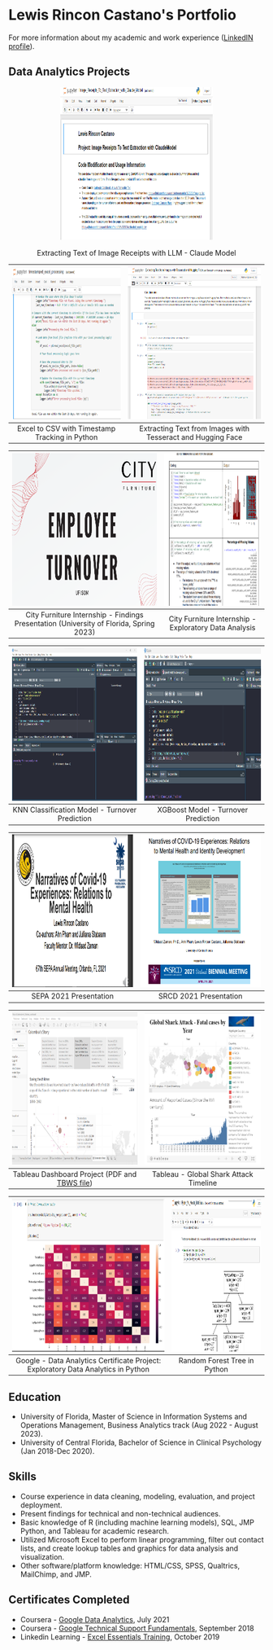 # Lewis Rincon Castano's Portfolio
For more information about my academic and work experience ([LinkedIN profile](https://www.linkedin.com/in/lrincas/)).

## Data Analytics Projects

<div align="center">
  <a href="https://github.com/lericas/portfolio/blob/main/fall%202024/Image_Receipts_To_Text_Extraction_with_Claude_Model.ipynb">
    <img src="https://raw.githubusercontent.com/lericas/portfolio/refs/heads/main/images/claude_model.png" width="300" height="300"/>
  </a>
  <p>Extracting Text of Image Receipts with LLM - Claude Model</p>
</div>

| [<img src="https://raw.githubusercontent.com/lericas/portfolio/main/images/python_excel_processing.png" width="300" height="300" />](https://github.com/lericas/portfolio/blob/main/RStudio_files/timestamped_excel_processing.ipynb) | [<img src="https://raw.githubusercontent.com/lericas/portfolio/main/images/fall%202024%20project%20-%20extracting%20text%20from%20images.png" width="300" height="300" />](https://github.com/lericas/portfolio/blob/main/fall%202024/Extracting%20Text%20from%20Images%20with%20Tesseract%20and%20Hugging%20Face.ipynb) |
|:---:|:---:|
| Excel to CSV with Timestamp Tracking in Python| Extracting Text from Images with Tesseract and Hugging Face|

| [<img src="https://raw.githubusercontent.com/lericas/portfolio/main/images/CF_final.png" width="300" height="300" />](https://github.com/lericas/portfolio/blob/main/pdf_files/City%20Furniture%20Final%20Presentation.pdf) | [<img src="https://raw.githubusercontent.com/lericas/portfolio/main/images/EDA_CF.png" width="300" height="300" />](https://github.com/lericas/portfolio/blob/main/pdf_files/City%20Furniture%20_EDA_project.pdf) |
|:---:|:---:|
| City Furniture Internship - Findings Presentation (University of Florida, Spring 2023) | City Furniture Internship - Exploratory Data Analysis |

| [<img src="https://raw.githubusercontent.com/lericas/portfolio/main/images/KNN_model_v4.png" width="300" height="300" />](https://github.com/lericas/portfolio/blob/main/pdf_files/KNN_model_v4.pdf) | [<img src="https://raw.githubusercontent.com/lericas/portfolio/main/images/xgboost_model.png" width="300" height="300" />](https://github.com/lericas/portfolio/blob/main/pdf_files/xgboost_model_final-turnover_prediction.pdf) |
|:---:|:---:|
| KNN Classification Model - Turnover Prediction | XGBoost Model - Turnover Prediction |

| [<img src="https://raw.githubusercontent.com/lericas/portfolio/main/images/SEPA%202021.PNG?token=APFL442CSPMA3U4O32JCCK3BE7TXI" width="300" height="300" />](https://github.com/lericas/portfolio/blob/main/pdf_files/SEPA%202021%20Presentation.pdf) | [<img src="https://raw.githubusercontent.com/lericas/portfolio/main/images/SRCD%202021.PNG?token=APFL44ZXS7H3UGO2HRHIFNTBE77R4" width="300" height="300" />](https://github.com/lericas/portfolio/blob/main/pdf_files/SRCD%202021%20Presentation.pdf)  |
|:---:|:---:|
| SEPA 2021 Presentation | SRCD 2021 Presentation  |

| [<img src="https://raw.githubusercontent.com/lericas/portfolio/main/images/tableauDashboard.png" width="300" height="300" />](https://github.com/lericas/portfolio/blob/main/pdf_files/RinconCastanoLewis_Tableau_dashboard.pdf)  | [<img src="https://raw.githubusercontent.com/lericas/portfolio/main/images/GSA%20dashboard%20picture.png" width="300" height="300" />](https://public.tableau.com/app/profile/lewis.rincon.castano/viz/GSArecords/GSA-Year) |
|:---:|:---:|
| Tableau Dashboard Project (PDF and [TBWS file](https://github.com/lericas/portfolio/blob/main/pdf_files/RinconCastanoLewis_Tableau_dashboard.twbx)) | Tableau - Global Shark Attack Timeline | 

| [<img src="https://raw.githubusercontent.com/lericas/portfolio/main/images/EDA.png" width="300" height="300" />](https://github.com/lericas/portfolio/blob/main/pdf_files/Python_EDA_BellaBeat_Project_Coursera.ipynb) | [<img src="https://raw.githubusercontent.com/lericas/portfolio/main/images/randForest.png" width="300" height="300" />](https://github.com/lericas/portfolio/blob/main/pdf_files/Python_ML_Models_BellaBeat.ipynb)  | 
|:---:|:---:|
| Google - Data Analytics Certificate Project: Exploratory Data Analytics in Python | Random Forest Tree in Python |

## Education
* University of Florida, Master of Science in Information Systems and Operations Management, Business Analytics track (Aug 2022 - August 2023).
* University of Central Florida, Bachelor of Science in Clinical Psychology (Jan 2018-Dec 2020).

## Skills
* Course experience in data cleaning, modeling, evaluation, and project deployment.
* Present findings for technical and non-technical audiences.
* Basic knowledge of R (including machine learning models), SQL, JMP Python, and Tableau for academic research.
* Utilized Microsoft Excel to perform linear programming, filter out contact lists, and create lookup tables and graphics for data analysis and visualization.
* Other software/platform knowledge: HTML/CSS, SPSS, Qualtrics, MailChimp, and JMP.


## Certificates Completed

* Coursera - [Google Data Analytics](https://www.credly.com/badges/20dd9392-bf2c-47f0-bf27-a92d262c0e96?source=linked_in_profile), July 2021
* Coursera - [Google Technical Support Fundamentals](https://www.coursera.org/account/accomplishments/verify/B4C8QHZTCVGZ), September 2018
* Linkedin Learning - [Excel Essentials Training](https://github.com/lericas/portfolio/blob/main/pdf_files/Excel%20Essential%20Training%20Office%20365.pdf), October 2019

